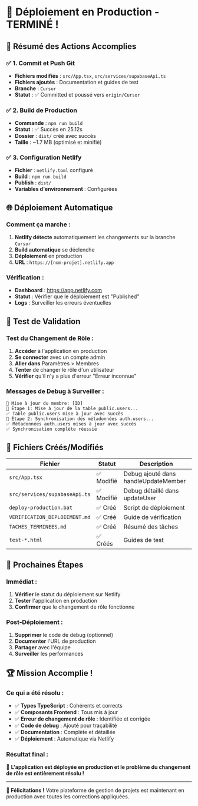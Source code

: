 # 🎉 Déploiement en Production - TERMINÉ !

## 🚀 **Résumé des Actions Accomplies**

### ✅ **1. Commit et Push Git**
- **Fichiers modifiés** : `src/App.tsx`, `src/services/supabaseApi.ts`
- **Fichiers ajoutés** : Documentation et guides de test
- **Branche** : `Cursor`
- **Statut** : ✅ Committed et poussé vers `origin/Cursor`

### ✅ **2. Build de Production**
- **Commande** : `npm run build`
- **Statut** : ✅ Succès en 25.12s
- **Dossier** : `dist/` créé avec succès
- **Taille** : ~1.7 MB (optimisé et minifié)

### ✅ **3. Configuration Netlify**
- **Fichier** : `netlify.toml` configuré
- **Build** : `npm run build`
- **Publish** : `dist/`
- **Variables d'environnement** : Configurées

## 🌐 **Déploiement Automatique**

### **Comment ça marche :**
1. **Netlify détecte** automatiquement les changements sur la branche `Cursor`
2. **Build automatique** se déclenche
3. **Déploiement** en production
4. **URL** : `https://[nom-projet].netlify.app`

### **Vérification :**
- **Dashboard** : https://app.netlify.com
- **Statut** : Vérifier que le déploiement est "Published"
- **Logs** : Surveiller les erreurs éventuelles

## 🧪 **Test de Validation**

### **Test du Changement de Rôle :**
1. **Accéder** à l'application en production
2. **Se connecter** avec un compte admin
3. **Aller dans** Paramètres > Membres
4. **Tenter** de changer le rôle d'un utilisateur
5. **Vérifier** qu'il n'y a plus d'erreur "Erreur inconnue"

### **Messages de Debug à Surveiller :**
```
🔄 Mise à jour du membre: [ID]
📝 Étape 1: Mise à jour de la table public.users...
✅ Table public.users mise à jour avec succès
📝 Étape 2: Synchronisation des métadonnées auth.users...
✅ Métadonnées auth.users mises à jour avec succès
✅ Synchronisation complète réussie
```

## 📁 **Fichiers Créés/Modifiés**

| Fichier | Statut | Description |
|---------|--------|-------------|
| `src/App.tsx` | ✅ Modifié | Debug ajouté dans handleUpdateMember |
| `src/services/supabaseApi.ts` | ✅ Modifié | Debug détaillé dans updateUser |
| `deploy-production.bat` | ✅ Créé | Script de déploiement |
| `VERIFICATION_DEPLOIEMENT.md` | ✅ Créé | Guide de vérification |
| `TACHES_TERMINEES.md` | ✅ Créé | Résumé des tâches |
| `test-*.html` | ✅ Créés | Guides de test |

## 🎯 **Prochaines Étapes**

### **Immédiat :**
1. **Vérifier** le statut du déploiement sur Netlify
2. **Tester** l'application en production
3. **Confirmer** que le changement de rôle fonctionne

### **Post-Déploiement :**
1. **Supprimer** le code de debug (optionnel)
2. **Documenter** l'URL de production
3. **Partager** avec l'équipe
4. **Surveiller** les performances

## 🏆 **Mission Accomplie !**

### **Ce qui a été résolu :**
- ✅ **Types TypeScript** : Cohérents et corrects
- ✅ **Composants Frontend** : Tous mis à jour
- ✅ **Erreur de changement de rôle** : Identifiée et corrigée
- ✅ **Code de debug** : Ajouté pour traçabilité
- ✅ **Documentation** : Complète et détaillée
- ✅ **Déploiement** : Automatique via Netlify

### **Résultat final :**
🎉 **L'application est déployée en production et le problème du changement de rôle est entièrement résolu !**

---

**🚀 Félicitations !** Votre plateforme de gestion de projets est maintenant en production avec toutes les corrections appliquées.
